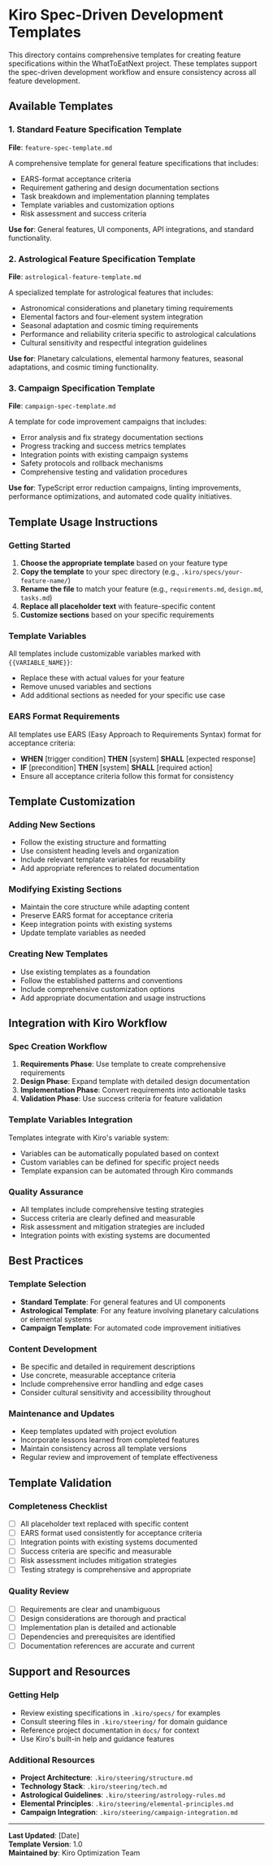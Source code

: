 # Kiro Spec-Driven Development Templates

This directory contains comprehensive templates for creating feature specifications within the WhatToEatNext project. These templates support the spec-driven development workflow and ensure consistency across all feature development.

## Available Templates

### 1. Standard Feature Specification Template
**File**: `feature-spec-template.md`

A comprehensive template for general feature specifications that includes:
- EARS-format acceptance criteria
- Requirement gathering and design documentation sections
- Task breakdown and implementation planning templates
- Template variables and customization options
- Risk assessment and success criteria

**Use for**: General features, UI components, API integrations, and standard functionality.

### 2. Astrological Feature Specification Template
**File**: `astrological-feature-template.md`

A specialized template for astrological features that includes:
- Astronomical considerations and planetary timing requirements
- Elemental factors and four-element system integration
- Seasonal adaptation and cosmic timing requirements
- Performance and reliability criteria specific to astrological calculations
- Cultural sensitivity and respectful integration guidelines

**Use for**: Planetary calculations, elemental harmony features, seasonal adaptations, and cosmic timing functionality.

### 3. Campaign Specification Template
**File**: `campaign-spec-template.md`

A template for code improvement campaigns that includes:
- Error analysis and fix strategy documentation sections
- Progress tracking and success metrics templates
- Integration points with existing campaign systems
- Safety protocols and rollback mechanisms
- Comprehensive testing and validation procedures

**Use for**: TypeScript error reduction campaigns, linting improvements, performance optimizations, and automated code quality initiatives.

## Template Usage Instructions

### Getting Started
1. **Choose the appropriate template** based on your feature type
2. **Copy the template** to your spec directory (e.g., `.kiro/specs/your-feature-name/`)
3. **Rename the file** to match your feature (e.g., `requirements.md`, `design.md`, `tasks.md`)
4. **Replace all placeholder text** with feature-specific content
5. **Customize sections** based on your specific requirements

### Template Variables
All templates include customizable variables marked with `{{VARIABLE_NAME}}`:
- Replace these with actual values for your feature
- Remove unused variables and sections
- Add additional sections as needed for your specific use case

### EARS Format Requirements
All templates use EARS (Easy Approach to Requirements Syntax) format for acceptance criteria:
- **WHEN** [trigger condition] **THEN** [system] **SHALL** [expected response]
- **IF** [precondition] **THEN** [system] **SHALL** [required action]
- Ensure all acceptance criteria follow this format for consistency

## Template Customization

### Adding New Sections
- Follow the existing structure and formatting
- Use consistent heading levels and organization
- Include relevant template variables for reusability
- Add appropriate references to related documentation

### Modifying Existing Sections
- Maintain the core structure while adapting content
- Preserve EARS format for acceptance criteria
- Keep integration points with existing systems
- Update template variables as needed

### Creating New Templates
- Use existing templates as a foundation
- Follow the established patterns and conventions
- Include comprehensive customization options
- Add appropriate documentation and usage instructions

## Integration with Kiro Workflow

### Spec Creation Workflow
1. **Requirements Phase**: Use template to create comprehensive requirements
2. **Design Phase**: Expand template with detailed design documentation
3. **Implementation Phase**: Convert requirements into actionable tasks
4. **Validation Phase**: Use success criteria for feature validation

### Template Variables Integration
Templates integrate with Kiro's variable system:
- Variables can be automatically populated based on context
- Custom variables can be defined for specific project needs
- Template expansion can be automated through Kiro commands

### Quality Assurance
- All templates include comprehensive testing strategies
- Success criteria are clearly defined and measurable
- Risk assessment and mitigation strategies are included
- Integration points with existing systems are documented

## Best Practices

### Template Selection
- **Standard Template**: For general features and UI components
- **Astrological Template**: For any feature involving planetary calculations or elemental systems
- **Campaign Template**: For automated code improvement initiatives

### Content Development
- Be specific and detailed in requirement descriptions
- Use concrete, measurable acceptance criteria
- Include comprehensive error handling and edge cases
- Consider cultural sensitivity and accessibility throughout

### Maintenance and Updates
- Keep templates updated with project evolution
- Incorporate lessons learned from completed features
- Maintain consistency across all template versions
- Regular review and improvement of template effectiveness

## Template Validation

### Completeness Checklist
- [ ] All placeholder text replaced with specific content
- [ ] EARS format used consistently for acceptance criteria
- [ ] Integration points with existing systems documented
- [ ] Success criteria are specific and measurable
- [ ] Risk assessment includes mitigation strategies
- [ ] Testing strategy is comprehensive and appropriate

### Quality Review
- [ ] Requirements are clear and unambiguous
- [ ] Design considerations are thorough and practical
- [ ] Implementation plan is detailed and actionable
- [ ] Dependencies and prerequisites are identified
- [ ] Documentation references are accurate and current

## Support and Resources

### Getting Help
- Review existing specifications in `.kiro/specs/` for examples
- Consult steering files in `.kiro/steering/` for domain guidance
- Reference project documentation in `docs/` for context
- Use Kiro's built-in help and guidance features

### Additional Resources
- **Project Architecture**: `.kiro/steering/structure.md`
- **Technology Stack**: `.kiro/steering/tech.md`
- **Astrological Guidelines**: `.kiro/steering/astrology-rules.md`
- **Elemental Principles**: `.kiro/steering/elemental-principles.md`
- **Campaign Integration**: `.kiro/steering/campaign-integration.md`

---

**Last Updated**: [Date]  
**Template Version**: 1.0  
**Maintained by**: Kiro Optimization Team